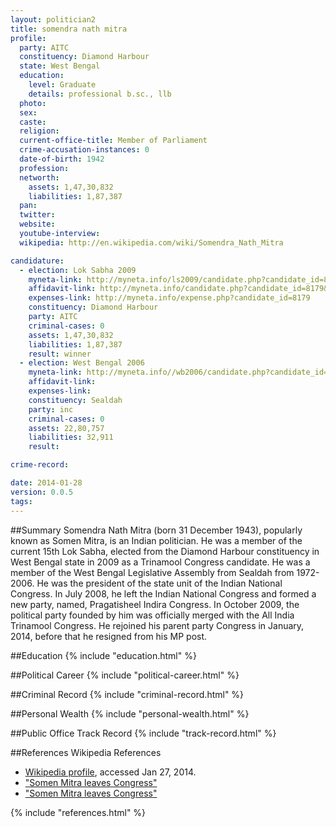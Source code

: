 ```yaml
---
layout: politician2
title: somendra nath mitra
profile: 
  party: AITC
  constituency: Diamond Harbour
  state: West Bengal
  education: 
    level: Graduate
    details: professional b.sc., llb
  photo: 
  sex: 
  caste: 
  religion: 
  current-office-title: Member of Parliament
  crime-accusation-instances: 0
  date-of-birth: 1942
  profession: 
  networth: 
    assets: 1,47,30,832
    liabilities: 1,87,387
  pan: 
  twitter: 
  website: 
  youtube-interview: 
  wikipedia: http://en.wikipedia.com/wiki/Somendra_Nath_Mitra

candidature: 
  - election: Lok Sabha 2009
    myneta-link: http://myneta.info/ls2009/candidate.php?candidate_id=8179
    affidavit-link: http://myneta.info/candidate.php?candidate_id=8179&scan=original
    expenses-link: http://myneta.info/expense.php?candidate_id=8179
    constituency: Diamond Harbour 
    party: AITC
    criminal-cases: 0
    assets: 1,47,30,832
    liabilities: 1,87,387
    result: winner 
  - election: West Bengal 2006
    myneta-link: http://myneta.info//wb2006/candidate.php?candidate_id=245
    affidavit-link: 
    expenses-link: 
    constituency: Sealdah 
    party: inc
    criminal-cases: 0
    assets: 22,80,757
    liabilities: 32,911
    result:  

crime-record: 

date: 2014-01-28
version: 0.0.5
tags: 
---
```

##Summary
Somendra Nath Mitra (born 31 December 1943), popularly known as Somen Mitra, is an Indian politician. He was a member of the current 15th Lok Sabha, elected from the Diamond Harbour constituency in West Bengal state in 2009 as a Trinamool Congress candidate. He was a member of the West Bengal Legislative Assembly from Sealdah from 1972-2006. He was the president of the state unit of the Indian National Congress. In July 2008, he left the Indian National Congress and formed a new party, named, Pragatisheel Indira Congress. In October 2009, the political party founded by him was officially merged with the All India Trinamool Congress. He rejoined his parent party Congress in January, 2014, before that he resigned from his MP post.


##Education
{% include "education.html" %}


##Political Career
{% include "political-career.html" %}


##Criminal Record
{% include "criminal-record.html" %}


##Personal Wealth
{% include "personal-wealth.html" %}


##Public Office Track Record
{% include "track-record.html" %}


##References
Wikipedia References
- [Wikipedia profile]({{page.profile.wikipedia}}), accessed Jan 27, 2014.
- ["Somen Mitra leaves Congress"][wiki1]
- ["Somen Mitra leaves Congress"][wiki2]

[wiki1]: http://www.dnaindia.com/india/report_somen-mitra-leaves-congress_1178552
[wiki2]: http://www.indianexpress.com/news/now-somen-officially-a-trinamool-man/534747/


{% include "references.html" %}